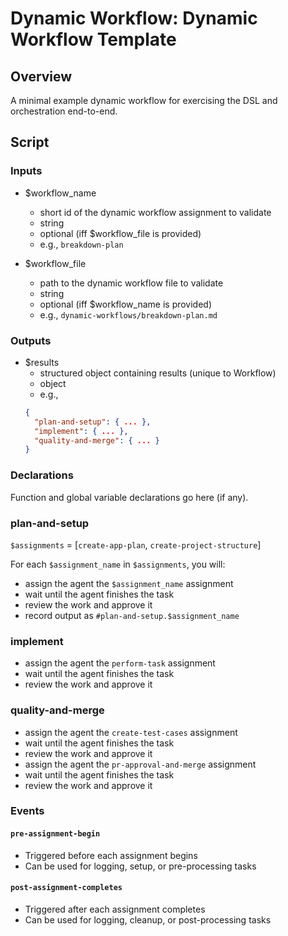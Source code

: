 # Dynamic Workflow: Dynamic Workflow Template

## Overview

A minimal example dynamic workflow for exercising the DSL and orchestration end-to-end.

## Script

### Inputs

- $workflow_name
    - short id of the dynamic workflow assignment to validate
    - string
    - optional (iff $workflow_file is provided)
    - e.g., `breakdown-plan`
  
 - $workflow_file
    - path to the dynamic workflow file to validate
    - string
    - optional (iff $workflow_name is provided)    
    - e.g., `dynamic-workflows/breakdown-plan.md`

### Outputs

- $results
    - structured object containing results (unique to Workflow)
    - object
    - e.g., 
    ```json
    {
      "plan-and-setup": { ... },
      "implement": { ... },
      "quality-and-merge": { ... }
    }
    ```

### Declarations

 Function and global variable declarations go here (if any).

### plan-and-setup

`$assignments` = [`create-app-plan`, `create-project-structure`]

For each `$assignment_name` in `$assignments`, you will:
- assign the agent the `$assignment_name` assignment
- wait until the agent finishes the task
- review the work and approve it
- record output as `#plan-and-setup.$assignment_name`

### implement

- assign the agent the `perform-task` assignment
- wait until the agent finishes the task
- review the work and approve it

### quality-and-merge

- assign the agent the `create-test-cases` assignment
- wait until the agent finishes the task
- review the work and approve it
- assign the agent the `pr-approval-and-merge` assignment
- wait until the agent finishes the task
- review the work and approve it


### Events

#### `pre-assignment-begin`
- Triggered before each assignment begins
- Can be used for logging, setup, or pre-processing tasks
#### `post-assignment-completes`
- Triggered after each assignment completes
- Can be used for logging, cleanup, or post-processing tasks